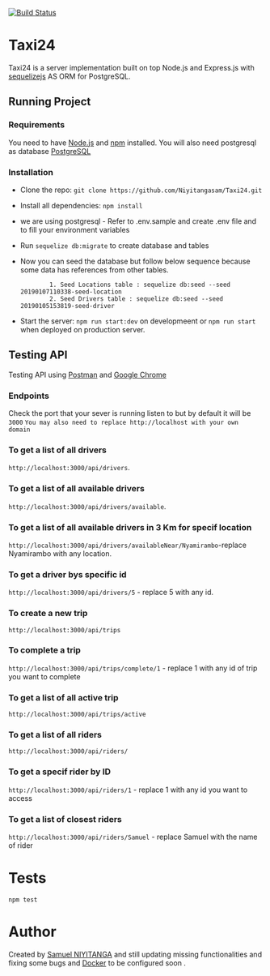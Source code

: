 
[![Build Status](https://travis-ci.org/Niyitangasam/Taxi24.svg?branch=master)](https://travis-ci.org/Niyitangasam/Taxi24)
	
# Taxi24



Taxi24 is a server implementation built on top Node.js and Express.js with [sequelizejs](http://docs.sequelizejs.com/) AS ORM for  PostgreSQL. 


## Running Project

### Requirements


You need to have [Node.js](https://nodejs.org/en/) and [npm](https://www.npmjs.com/) installed.
You will also need postgresql as database [PostgreSQL](https://www.postgresql.org/)


### Installation

* Clone the repo: `git clone https://github.com/Niyitangasam/Taxi24.git`

* Install all dependencies: `npm install`

* we are using postgresql - Refer to .env.sample and create .env file and to fill your environment variables
* Run `sequelize db:migrate` to create database and tables

* Now you can seed the database but follow below sequence because some data has references from other tables.
         
              1. Seed Locations table : sequelize db:seed --seed 20190107110338-seed-location
              2. Seed Drivers table : sequelize db:seed --seed 20190105153819-seed-driver
 
* Start the server: `npm run start:dev` on developmeent or `npm run start` when deployed on production server.


## Testing API

Testing API using [Postman](https://www.getpostman.com) and [Google Chrome](https://www.google.com/chrome/)

### Endpoints

Check the port that your sever is running  listen to but by default it will be `3000`
``You may also need to replace http://localhost with your own domain``

 ###  To get a list of all drivers
  `http://localhost:3000/api/drivers`.
 ###  To get a list of all available drivers
  `http://localhost:3000/api/drivers/available`.
 ###  To get a list of all available drivers in 3 Km for specif location
  `http://localhost:3000/api/drivers/availableNear/Nyamirambo`-replace Nyamirambo with any location.
 ###  To get a driver bys specific id 
  `http://localhost:3000/api/drivers/5` - replace 5 with any id.
 ###  To create a new trip
 `http://localhost:3000/api/trips`
 ###  To complete a trip
  `http://localhost:3000/api/trips/complete/1` - replace 1 with any id of trip you want to complete
 ###  To get a list of all active trip
 `http://localhost:3000/api/trips/active`
 ###  To get a list of all riders
  `http://localhost:3000/api/riders/`
 ### To get a specif rider by ID
  `http://localhost:3000/api/riders/1` - replace 1 with any id you want to access
 ###  To get a list of closest riders
  `http://localhost:3000/api/riders/Samuel` - replace Samuel with the name of rider
    
# Tests

`npm test`

# Author 

Created  by [Samuel NIYITANGA](https://github.com/Niyitangasam/) and still updating missing functionalities and fixing some bugs and [Docker](https://www.docker.com/community-edition) to be configured soon .
